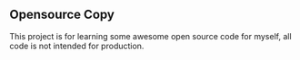 ## Opensource Copy

This project is for learning some awesome open source code for myself, all code is not intended for production.

